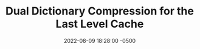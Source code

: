 ---
layout: paper-summary
title:  "Dual Dictionary Compression for the Last Level Cache"
date:   2022-08-09 18:28:00 -0500
categories: paper
paper_title: "Dual Dictionary Compression for the Last Level Cache"
paper_link: https://dl.acm.org/doi/10.1145/2540708.2540735
paper_keyword: Cache Compression; Dictionary Compression
paper_year: ICCD 2017
rw_set:
htm_cd:
htm_cr:
version_mgmt:
---